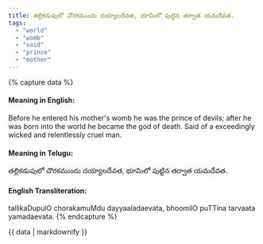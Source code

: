 ```yaml
---
title: తల్లికడుపులో చొరకముందు దయ్యాలదేవత, భూమిలో పుట్టిన తర్వాత యమదేవత.
tags:
  - "world"
  - "womb"
  - "said"
  - "prince"
  - "mother"
---
```


{% capture data %}
#### Meaning in English:
Before he entered his mother's womb he was the prince of devils; after he was born into the world he became the god of death.
Said of a exceedingly wicked and relentlessly cruel man.

#### Meaning in Telugu:
తల్లికడుపులో చొరకముందు దయ్యాలదేవత, భూమిలో పుట్టిన తర్వాత యమదేవత.

#### English Transliteration:
tallikaDupulO chorakamuMdu dayyaaladaevata, bhoomilO puTTina tarvaata yamadaevata.
{% endcapture %}

<div class="notice">{{ data | markdownify }}</div>

